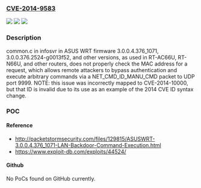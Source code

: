 ### [CVE-2014-9583](https://cve.mitre.org/cgi-bin/cvename.cgi?name=CVE-2014-9583)
![](https://img.shields.io/static/v1?label=Product&message=n%2Fa&color=blue)
![](https://img.shields.io/static/v1?label=Version&message=n%2Fa&color=blue)
![](https://img.shields.io/static/v1?label=Vulnerability&message=n%2Fa&color=brighgreen)

### Description

common.c in infosvr in ASUS WRT firmware 3.0.0.4.376_1071, 3.0.0.376.2524-g0013f52, and other versions, as used in RT-AC66U, RT-N66U, and other routers, does not properly check the MAC address for a request, which allows remote attackers to bypass authentication and execute arbitrary commands via a NET_CMD_ID_MANU_CMD packet to UDP port 9999.  NOTE: this issue was incorrectly mapped to CVE-2014-10000, but that ID is invalid due to its use as an example of the 2014 CVE ID syntax change.

### POC

#### Reference
- http://packetstormsecurity.com/files/129815/ASUSWRT-3.0.0.4.376_1071-LAN-Backdoor-Command-Execution.html
- https://www.exploit-db.com/exploits/44524/

#### Github
No PoCs found on GitHub currently.

